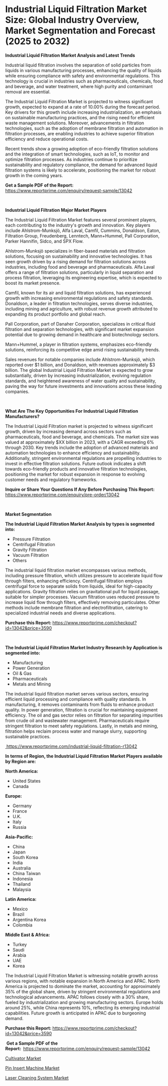 <p><h1>Industrial Liquid Filtration Market Size: Global Industry Overview, Market Segmentation and Forecast (2025 to 2032)</h1></p><p><strong>Industrial Liquid Filtration Market Analysis and Latest Trends</strong></p>
<p><p>Industrial liquid filtration involves the separation of solid particles from liquids in various manufacturing processes, enhancing the quality of liquids while ensuring compliance with safety and environmental regulations. This technology is crucial in industries such as pharmaceuticals, chemicals, food and beverage, and water treatment, where high purity and contaminant removal are essential.</p><p>The Industrial Liquid Filtration Market is projected to witness significant growth, expected to expand at a rate of 10.00% during the forecast period. Key drivers for this growth include increasing industrialization, an emphasis on sustainable manufacturing practices, and the rising need for efficient waste management solutions. Moreover, advancements in filtration technologies, such as the adoption of membrane filtration and automation in filtration processes, are enabling industries to achieve superior filtration efficiency and reduce operational costs.</p><p>Recent trends show a growing adoption of eco-friendly filtration solutions and the integration of smart technologies, such as IoT, to monitor and optimize filtration processes. As industries continue to prioritize sustainability and regulatory compliance, the demand for advanced liquid filtration systems is likely to accelerate, positioning the market for robust growth in the coming years.</p></p>
<p><strong>Get a Sample PDF of the Report:&nbsp;</strong> <a href="https://www.reportprime.com/enquiry/request-sample/13042?utm_campaign=1990&utm_medium=2&utm_source=Github&utm_content=ia&utm_term=19032025&utm_id=industrial-liquid-filtration">https://www.reportprime.com/enquiry/request-sample/13042</a></p>
<p>&nbsp;</p>
<p><strong>Industrial Liquid Filtration Major Market Players</strong></p>
<p><p>The Industrial Liquid Filtration Market features several prominent players, each contributing to the industry's growth and innovation. Key players include Ahlstrom-Munksjö, Alfa Laval, Camfil, Cummins, Donaldson, Eaton, Filtration Group, Freudenberg, Lenntech, Mann+Hummel, Pall Corporation, Parker Hannifin, Sidco, and SPX Flow. </p><p>Ahlstrom-Munksjö specializes in fiber-based materials and filtration solutions, focusing on sustainability and innovative technologies. It has seen growth driven by a rising demand for filtration solutions across industries, including food and beverage and pharmaceuticals. Alfa Laval offers a range of filtration solutions, particularly in liquid separation and process filtration, leveraging its engineering expertise, which is expected to boost its market presence.</p><p>Camfil, known for its air and liquid filtration solutions, has experienced growth with increasing environmental regulations and safety standards. Donaldson, a leader in filtration technologies, serves diverse industries, including mining and agriculture, with robust revenue growth attributed to expanding its product portfolio and global reach. </p><p>Pall Corporation, part of Danaher Corporation, specializes in critical fluid filtration and separation technologies, with significant market expansion potential due to growing demand in healthcare and biotechnology sectors. </p><p>Mann+Hummel, a player in filtration systems, emphasizes eco-friendly solutions, reinforcing its competitive edge amid rising sustainability trends. </p><p>Sales revenues for notable companies include Ahlstrom-Munksjö, which reported over $1 billion, and Donaldson, with revenues approximately $3 billion. The global Industrial Liquid Filtration Market is expected to grow substantially, driven by increasing industrialization, evolving regulation standards, and heightened awareness of water quality and sustainability, paving the way for future investments and innovations across these leading companies.</p></p>
<p>&nbsp;</p>
<p><strong>What Are The Key Opportunities For Industrial Liquid Filtration Manufacturers?</strong></p>
<p><p>The Industrial Liquid Filtration market is projected to witness significant growth, driven by increasing demand across sectors such as pharmaceuticals, food and beverage, and chemicals. The market size was valued at approximately $XX billion in 2023, with a CAGR exceeding 6% through 2030. Key trends include the adoption of advanced materials and automation technologies to enhance efficiency and sustainability. Additionally, stringent environmental regulations are propelling industries to invest in effective filtration solutions. Future outlook indicates a shift towards eco-friendly products and innovative filtration technologies, positioning the market for robust expansion in response to evolving customer needs and regulatory frameworks.</p></p>
<p><strong>Inquire or Share Your Questions If Any Before Purchasing This Report:</strong> <a href="https://www.reportprime.com/enquiry/pre-order/13042?utm_campaign=1990&utm_medium=2&utm_source=Github&utm_content=ia&utm_term=19032025&utm_id=industrial-liquid-filtration">https://www.reportprime.com/enquiry/pre-order/13042</a></p>
<p>&nbsp;</p>
<p><strong>Market Segmentation</strong></p>
<p><strong>The Industrial Liquid Filtration Market Analysis by types is segmented into:</strong></p>
<p><ul><li>Pressure Filtration</li><li>Centrifugal Filtration</li><li>Gravity Filtration</li><li>Vacuum Filtration</li><li>Others</li></ul></p>
<p><p>The industrial liquid filtration market encompasses various methods, including pressure filtration, which utilizes pressure to accelerate liquid flow through filters, enhancing efficiency. Centrifugal filtration employs centrifugal force to separate solids from liquids, ideal for high-capacity applications. Gravity filtration relies on gravitational pull for liquid passage, suitable for simpler processes. Vacuum filtration uses reduced pressure to increase liquid flow through filters, effectively removing particulates. Other methods include membrane filtration and electrofiltration, catering to specialized industrial needs and diverse applications.</p></p>
<p><strong>Purchase this Report:&nbsp;</strong><a href="https://www.reportprime.com/checkout?id=13042&price=3590&utm_campaign=1990&utm_medium=2&utm_source=Github&utm_content=ia&utm_term=19032025&utm_id=industrial-liquid-filtration">https://www.reportprime.com/checkout?id=13042&price=3590</a></p>
<p>&nbsp;</p>
<p><strong>The Industrial Liquid Filtration Market Industry Research by Application is segmented into:</strong></p>
<p><ul><li>Manufacturing</li><li>Power Generation</li><li>Oil & Gas</li><li>Pharmaceuticals</li><li>Metals and Mining</li></ul></p>
<p><p>The industrial liquid filtration market serves various sectors, ensuring efficient liquid processing and compliance with quality standards. In manufacturing, it removes contaminants from fluids to enhance product quality. In power generation, filtration is crucial for maintaining equipment efficiency. The oil and gas sector relies on filtration for separating impurities from crude oil and wastewater management. Pharmaceuticals require stringent filtration to meet safety regulations. Lastly, in metals and mining, filtration helps reclaim process water and manage slurry, supporting sustainable practices.</p></p>
<p><a href="https://www.reportprime.com/industrial-liquid-filtration-r13042?utm_campaign=1990&utm_medium=2&utm_source=Github&utm_content=ia&utm_term=19032025&utm_id=industrial-liquid-filtration">&nbsp;https://www.reportprime.com/industrial-liquid-filtration-r13042</a></p>
<p><strong>In terms of Region, the Industrial Liquid Filtration Market Players available by Region are:</strong></p>
<p>
    <p> <strong> North America: </strong>
        <ul>
            <li>United States</li>
            <li>Canada</li>
        </ul>
        </p> 
    <p> <strong> Europe: </strong>
        <ul>
            <li>Germany</li>
            <li>France</li>
            <li>U.K.</li>
            <li>Italy</li>
            <li>Russia</li>
        </ul>
        </p> 
    <p> <strong> Asia-Pacific: </strong>
        <ul>
            <li>China</li>
            <li>Japan</li>
            <li>South Korea</li>
            <li>India</li>
            <li>Australia</li>
            <li>China Taiwan</li>
            <li>Indonesia</li>
            <li>Thailand</li>
            <li>Malaysia</li>
        </ul>
        </p> 
    <p> <strong> Latin America: </strong>
        <ul>
            <li>Mexico</li>
            <li>Brazil</li>
            <li>Argentina Korea</li>
            <li>Colombia</li>
        </ul>
        </p> 
    <p> <strong> Middle East & Africa: </strong>
        <ul>
            <li>Turkey</li>
            <li>Saudi</li>
            <li>Arabia</li>
            <li>UAE</li>
            <li>Korea</li>
        </ul>
    </p>
    </p>
<p><p>The Industrial Liquid Filtration Market is witnessing notable growth across various regions, with notable expansion in North America and APAC. North America is projected to dominate the market, accounting for approximately 35% of the global share, driven by stringent environmental regulations and technological advancements. APAC follows closely with a 30% share, fueled by industrialization and growing manufacturing sectors. Europe holds around 25%, while China represents 10%, reflecting its emerging industrial capabilities. Future growth is anticipated in APAC due to burgeoning demand.</p></p>
<p><strong>Purchase this Report: </strong><a href="https://www.reportprime.com/checkout?id=13042&price=3590&utm_campaign=1990&utm_medium=2&utm_source=Github&utm_content=ia&utm_term=19032025&utm_id=industrial-liquid-filtration">https://www.reportprime.com/checkout?id=13042&price=3590</a></p>
<p>&nbsp;<strong>Get a Sample PDF of the Report:&nbsp;&nbsp;</strong><a href="https://www.reportprime.com/enquiry/request-sample/13042?utm_campaign=1990&utm_medium=2&utm_source=Github&utm_content=ia&utm_term=19032025&utm_id=industrial-liquid-filtration">https://www.reportprime.com/enquiry/request-sample/13042</a></p>
<p><strong></strong></p>
<p><p><a href="https://github.com/poskaturovtl/Market-Research-Report-List-1/blob/main/cultivator-market.md?utm_campaign=1990&utm_medium=2&utm_source=Github&utm_content=ia&utm_term=19032025&utm_id=industrial-liquid-filtration">Cultivator Market</a></p><p><a href="https://github.com/paulierasho/Market-Research-Report-List-1/blob/main/pin-insert-machine-market.md?utm_campaign=1990&utm_medium=2&utm_source=Github&utm_content=ia&utm_term=19032025&utm_id=industrial-liquid-filtration">Pin Insert Machine Market</a></p><p><a href="https://github.com/duerknikko44/Market-Research-Report-List-1/blob/main/laser-cleaning-system-market.md?utm_campaign=1990&utm_medium=2&utm_source=Github&utm_content=ia&utm_term=19032025&utm_id=industrial-liquid-filtration">Laser Cleaning System Market</a></p></p>